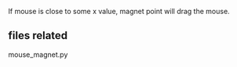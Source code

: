 If mouse is close to some x value, magnet point will drag the mouse.

## files related
mouse_magnet.py
